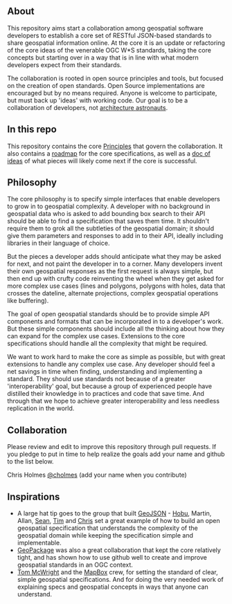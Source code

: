 ## About

This repository aims start a collaboration among geospatial software developers to establish a core set of RESTful JSON-based standards to share geospatial information online. At the core it is an update or refactoring of the core ideas of the venerable OGC W\*S standards, taking the core concepts but starting over in a way that is in line with what modern developers expect from their standards.

The collaboration is rooted in open source principles and tools, but focused on the creation of open standards. Open Source implementations are encouraged but by no means required. Anyone is welcome to participate, but must back up 'ideas' with working code. Our goal is to be a collaboration of developers, not [architecture astronauts](http://www.joelonsoftware.com/articles/fog0000000018.html). 

## In this repo

This repository contains the core [Principles](principles.md) that govern the collaboration. It also contains a [roadmap](roadmap.md) for the core specifications, as well as a [doc of ideas](roadmap-next.md) of what pieces will likely come next if the core is successful. 

## Philosophy
 

The core philosophy is to specify simple interfaces that enable developers to grow in to geospatial complexity. A developer with no background in geospatial data who is asked to add bounding box search to their API should be able to find a specification that saves them time. It shouldn't require them to grok all the subtleties of the geospatial domain; it should give them parameters and responses to add in to their API, ideally including libraries in their language of choice. 

But the pieces a developer adds should anticipate what they may be asked for next, and not paint the developer in to a corner. Many developers invent their own geospatial responses as the first request is always simple, but then end up with crufty code reinventing the wheel when they get asked for more complex use cases (lines and polygons, polygons with holes, data that crosses the dateline, alternate projections, complex geospatial operations like buffering).

The goal of open geospatial standards should be to provide simple API components and formats that can be incorporated in to a developer's work. But these simple components should include all the thinking about how they can expand for the complex use cases. Extensions to the core specifications should handle all the complexity that might be required. 

We want to work hard to make the core as simple as possible, but with great extensions to handle any complex use case. Any developer should feel a net savings in time when finding, understanding and implementing a standard. They should use standards not because of a greater 'interoperability' goal, but because a group of experienced people have distilled their knowledge in to practices and code that save time. And through that we hope to achieve greater interoperability and less needless replication in the world.

## Collaboration

Please review and edit to improve this repository through pull requests. If you pledge to put in time to help realize the goals add your name and github to the list below.

Chris Holmes [@cholmes](https://github.com/cholmes)
(add your name when you contribute)

## Inspirations

* A large hat tip goes to the group that built [GeoJSON](http://geojson.org) - [Hobu](https://github.com/hobu), Martin, Allan, [Sean](https://github.com/sgillies), [Tim](https://github.com/tschaub) and [Chris](https://github.com/crschmidt) set a great example of how to build an open geospatial specification that understands the complexity of the geospatial domain while keeping the specification simple and implementable. 
* [GeoPackage](http://geopackage.org) was also a great collaboration that kept the core relatively tight, and has shown how to use github well to create and improve geospatial standards in an OGC context. 
* [Tom McWright](http://www.macwright.org/) and the [MapBox](http://mapbox.com) crew, for setting the standard of clear, simple geospatial specifications. And for doing the very needed work of explaining specs and geospatial concepts in ways that anyone can understand.

